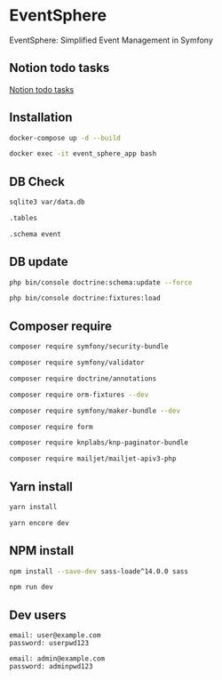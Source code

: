 # EventSphere
EventSphere: Simplified Event Management in Symfony

## Notion todo tasks
[Notion todo tasks](https://www.notion.so/EventSphere-symfony-project-510f6a189f48422fbd4379a07b8b9e0c?pvs=4)

## Installation
```bash
docker-compose up -d --build
```
```bash
docker exec -it event_sphere_app bash
```

## DB Check
```bash
sqlite3 var/data.db
```
```bash
.tables
```
```bash
.schema event
```

## DB update
```bash
php bin/console doctrine:schema:update --force
```
```bash
php bin/console doctrine:fixtures:load
```

## Composer require
```bash
composer require symfony/security-bundle
```
```bash
composer require symfony/validator
```
```bash
composer require doctrine/annotations
```
```bash
composer require orm-fixtures --dev 
```
```bash
composer require symfony/maker-bundle --dev
```
```bash
composer require form
```
```bash
composer require knplabs/knp-paginator-bundle
```
```bash
composer require mailjet/mailjet-apiv3-php
```

## Yarn install
```bash
yarn install
```
```bash
yarn encore dev
```

## NPM install
```bash
npm install --save-dev sass-loade^14.0.0 sass
```
```bash
npm run dev
```

## Dev users
```text
email: user@example.com
password: userpwd123
```
```text
email: admin@example.com
password: adminpwd123
```